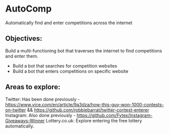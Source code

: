 # AutoComp
Automatically find and enter competitions across the internet

## Objectives:
Build a multi-functioning bot that traverses the internet to find competitions and enter them.
- Build a bot that searches for competition websites
- Build a bot that enters competitions on specific website

## Areas to explore:
Twitter: Has been done previously - https://www.vice.com/en/article/9a3dza/how-this-guy-won-1000-contests-on-twitter && https://github.com/robbiebarrat/twitter-contest-enterer
Instagram: Also done previously - https://github.com/Fytex/Instagram-Giveaways-Winner
Lottery.co.uk: Explore entering the free lottery automatically.


